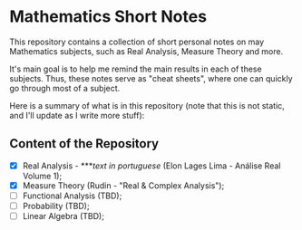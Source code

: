 # Mathematics Short Notes

This repository contains a collection of short personal notes on
may Mathematics subjects, such as Real Analysis, Measure Theory
and more.

It's main goal is to help me remind the main results in
each of these subjects. Thus, these notes serve as "cheat sheets",
where one can quickly go through most of a subject.

Here is a summary of what is in this repository (note that this
is not static, and I'll update as I write more stuff):

## Content of the Repository
- [x] Real Analysis - ****text in portuguese* (Elon Lages Lima - Análise Real Volume 1);
- [x] Measure Theory (Rudin - "Real & Complex Analysis");
- [ ] Functional Analysis (TBD);
- [ ] Probability (TBD);
- [ ] Linear Algebra (TBD);
